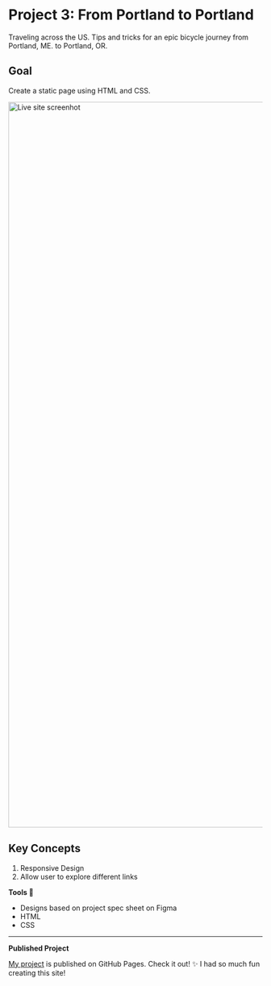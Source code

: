 # Project 3: From Portland to Portland
Traveling across the US. Tips and tricks for an epic bicycle journey from Portland, ME. to Portland, OR. 

## Goal 
Create a static page using HTML and CSS.

 <img width="1440" alt="Live site screenhot" src="https://user-images.githubusercontent.com/34360644/136475732-7af00e80-175e-4947-9b98-6a8f16e4c169.png">

## Key Concepts
1. Responsive Design 
2. Allow user to explore different links

**Tools :wrench:**

* Designs based on project spec sheet on Figma
* HTML
* CSS

<hr>

**Published Project**

 [My project](https://olivcamj.github.io/web_project_3/) is published on GitHub Pages. Check it out! :sparkles: I had so much fun creating this site!

